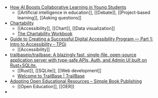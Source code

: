 - [How AI Boosts Collaborative Learning in Young Students](https://news.northeastern.edu/2024/12/04/ai-in-education-chatgpt-for-kids/)
	- [[Artificial intelligence in education]], [[Debate]], [[Project-based learning]], [[Asking questions]]
- [Chartability](https://chartability.fizz.studio/)
	- [[Accessibility]], [[Chart]], [[Data visualization]]
	- [The Chartability Workbook](https://chartability.github.io/POUR-CAF/)
- [Guide to Creating a Successful Digital Accessibility Program — Part 1: Intro to Accessibility - TPGi](https://www.tpgi.com/a-guide-to-creating-a-successful-digital-accessibility-program/)
	- [[Accessibility]]
- [trailbaseio/trailbase: A blazingly fast, single-file, open-source application server with type-safe APIs, Auth, and Admin UI built on Rust+SQLite.](https://github.com/trailbaseio/trailbase)
	- [[Rust]], [[SQLite]], [[Web development]]
	- [Welcome to TrailBase | TrailBase](https://trailbase.io/)
- [Adopting Open Educational Resources – Simple Book Publishing](https://pressbooks.hccfl.edu/adopt/)
	- [[Open Education]], [[OER]]
-